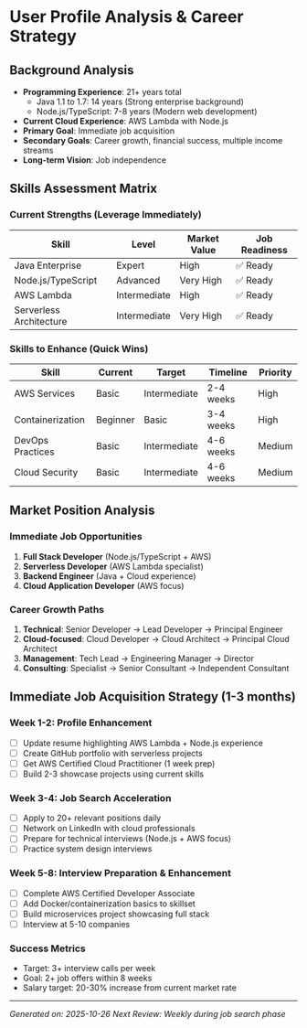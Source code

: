 # User Profile Analysis & Career Strategy

## Background Analysis
- **Programming Experience**: 21+ years total
  - Java 1.1 to 1.7: 14 years (Strong enterprise background)
  - Node.js/TypeScript: 7-8 years (Modern web development)
- **Current Cloud Experience**: AWS Lambda with Node.js
- **Primary Goal**: Immediate job acquisition
- **Secondary Goals**: Career growth, financial success, multiple income streams
- **Long-term Vision**: Job independence

## Skills Assessment Matrix

### Current Strengths (Leverage Immediately)
| Skill | Level | Market Value | Job Readiness |
|-------|-------|--------------|---------------|
| Java Enterprise | Expert | High | ✅ Ready |
| Node.js/TypeScript | Advanced | Very High | ✅ Ready |
| AWS Lambda | Intermediate | High | ✅ Ready |
| Serverless Architecture | Intermediate | Very High | ✅ Ready |

### Skills to Enhance (Quick Wins)
| Skill | Current | Target | Timeline | Priority |
|-------|---------|--------|----------|----------|
| AWS Services | Basic | Intermediate | 2-4 weeks | High |
| Containerization | Beginner | Basic | 3-4 weeks | High |
| DevOps Practices | Basic | Intermediate | 4-6 weeks | Medium |
| Cloud Security | Basic | Intermediate | 4-6 weeks | Medium |

## Market Position Analysis

### Immediate Job Opportunities
1. **Full Stack Developer** (Node.js/TypeScript + AWS)
2. **Serverless Developer** (AWS Lambda specialist)
3. **Backend Engineer** (Java + Cloud experience)
4. **Cloud Application Developer** (AWS focus)

### Career Growth Paths
1. **Technical**: Senior Developer → Lead Developer → Principal Engineer
2. **Cloud-focused**: Cloud Developer → Cloud Architect → Principal Cloud Architect
3. **Management**: Tech Lead → Engineering Manager → Director
4. **Consulting**: Specialist → Senior Consultant → Independent Consultant

## Immediate Job Acquisition Strategy (1-3 months)

### Week 1-2: Profile Enhancement
- [ ] Update resume highlighting AWS Lambda + Node.js experience
- [ ] Create GitHub portfolio with serverless projects
- [ ] Get AWS Certified Cloud Practitioner (1 week prep)
- [ ] Build 2-3 showcase projects using current skills

### Week 3-4: Job Search Acceleration
- [ ] Apply to 20+ relevant positions daily
- [ ] Network on LinkedIn with cloud professionals
- [ ] Prepare for technical interviews (Node.js + AWS focus)
- [ ] Practice system design interviews

### Week 5-8: Interview Preparation & Enhancement
- [ ] Complete AWS Certified Developer Associate
- [ ] Add Docker/containerization basics to skillset
- [ ] Build microservices project showcasing full stack
- [ ] Interview at 5-10 companies

### Success Metrics
- Target: 3+ interview calls per week
- Goal: 2+ job offers within 8 weeks
- Salary target: 20-30% increase from current market rate

---

*Generated on: 2025-10-26*
*Next Review: Weekly during job search phase*